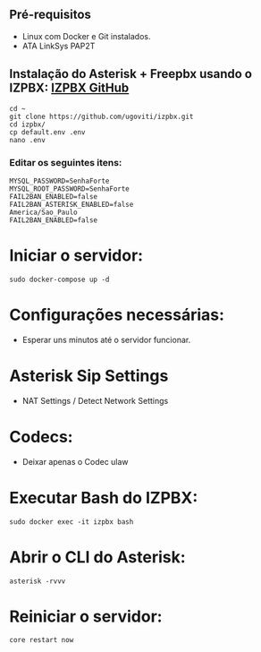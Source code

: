 ## Pré-requisitos

- Linux com Docker e Git instalados.
- ATA LinkSys PAP2T

## Instalação do Asterisk + Freepbx usando o IZPBX: [IZPBX GitHub](https://github.com/ugoviti/izpbx)

```shell
cd ~
git clone https://github.com/ugoviti/izpbx.git
cd izpbx/
cp default.env .env
nano .env
```

### Editar os seguintes itens:

```shell
MYSQL_PASSWORD=SenhaForte
MYSQL_ROOT_PASSWORD=SenhaForte
FAIL2BAN_ENABLED=false
FAIL2BAN_ASTERISK_ENABLED=false
America/Sao_Paulo
FAIL2BAN_ENABLED=false
```
# Iniciar o servidor:  

```shell
sudo docker-compose up -d
```

# Configurações necessárias: 

- Esperar uns minutos até o servidor funcionar.


# Asterisk Sip Settings

- NAT Settings / Detect Network Settings

# Codecs:

- Deixar apenas o Codec ulaw

# Executar Bash do IZPBX:

```shell
sudo docker exec -it izpbx bash
```

# Abrir o CLI do Asterisk:

```shell
asterisk -rvvv
```

# Reiniciar o servidor:

```shell
core restart now
```